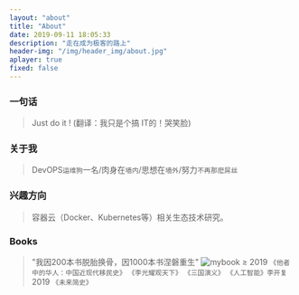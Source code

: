 ```yaml
---
layout: "about"
title: "About"
date: 2019-09-11 18:05:33
description: "走在成为极客的路上"
header-img: "/img/header_img/about.jpg"
aplayer: true
fixed: false
---
```


### 一句话

>Just do it !    (翻译：我只是个搞 IT的！哭笑脸)

### 关于我

>DevOPS`运维狗`一名/肉身在`墙内`/思想在`墙外`/努力`不再那麽屌丝`

### 兴趣方向

> 容器云（Docker、Kubernetes等）相关生态技术研究。

### Books
> "我因200本书脱胎换骨，因1000本书涅磐重生"
> ![mybook](/img/article/books.jpg)
> &ge; 2019 `《他者中的华人：中国近现代移民史》` `《李光耀观天下》` `《三国演义》`  `《人工智能》李开复`
> 2019 `《未来简史》`